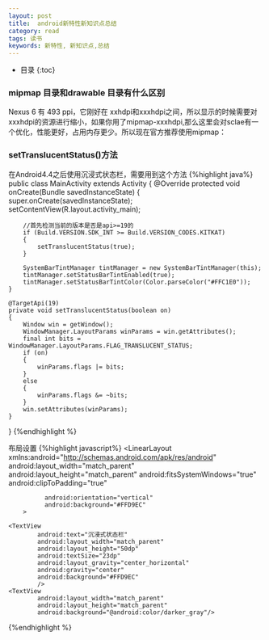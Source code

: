 ```yaml
---
layout: post
title:  android新特性新知识点总结
category: read
tags: 读书
keywords: 新特性, 新知识点,总结
---
```



* 目录
{:toc}

### mipmap 目录和drawable 目录有什么区别
Nexus 6 有 493 ppi，它刚好在 xxhdpi和xxxhdpi之间，所以显示的时候需要对xxxhdpi的资源进行缩小，如果你用了mipmap-xxxhdpi,那么这里会对sclae有一个优化，性能更好，占用内存更少。所以现在官方推荐使用mipmap：

### setTranslucentStatus()方法
在Android4.4之后使用沉浸式状态栏，需要用到这个方法
{%highlight java%}
public class MainActivity extends Activity
{
    @Override
    protected void onCreate(Bundle savedInstanceState)
    {
        super.onCreate(savedInstanceState);
        setContentView(R.layout.activity_main);

        //首先检测当前的版本是否是api>=19的
        if (Build.VERSION.SDK_INT >= Build.VERSION_CODES.KITKAT)
        {
            setTranslucentStatus(true);
        }

        SystemBarTintManager tintManager = new SystemBarTintManager(this);
        tintManager.setStatusBarTintEnabled(true);
        tintManager.setStatusBarTintColor(Color.parseColor("#FFC1E0"));
    }

    @TargetApi(19)
    private void setTranslucentStatus(boolean on)
    {
        Window win = getWindow();
        WindowManager.LayoutParams winParams = win.getAttributes();
        final int bits = WindowManager.LayoutParams.FLAG_TRANSLUCENT_STATUS;
        if (on)
        {
            winParams.flags |= bits;
        }
        else
        {
            winParams.flags &= ~bits;
        }
        win.setAttributes(winParams);
    }
}
{%endhighlight %}

布局设置
{%highlight javascript%}
<LinearLayout xmlns:android="http://schemas.android.com/apk/res/android"
              android:layout_width="match_parent"
              android:layout_height="match_parent"
              <!--这两行是必须设置的-->
              android:fitsSystemWindows="true"
              android:clipToPadding="true"

              android:orientation="vertical"
              android:background="#FFD9EC"
        >

    <TextView
            android:text="沉浸式状态栏"
            android:layout_width="match_parent"
            android:layout_height="50dp"
            android:textSize="23dp"
            android:layout_gravity="center_horizontal"
            android:gravity="center"
            android:background="#FFD9EC"
            />
    <TextView
            android:layout_width="match_parent"
            android:layout_height="match_parent"
            android:background="@android:color/darker_gray"/>

</LinearLayout>
{%endhighlight %}